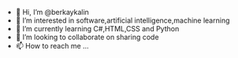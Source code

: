 - 👋 Hi, I’m @berkaykalin
- 👀 I’m interested in software,artificial intelligence,machine learning
- 🌱 I’m currently learning C#,HTML,CSS and Python
- 💞️ I’m looking to collaborate on sharing code 
- 📫 How to reach me ...

<!---
berkaykalin/berkaykalin is a ✨ special ✨ repository because its `README.md` (this file) appears on your GitHub profile.
You can click the Preview link to take a look at your changes.
--->
